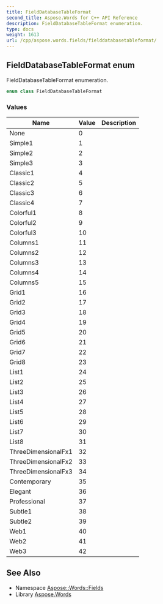 ```yaml
---
title: FieldDatabaseTableFormat
second_title: Aspose.Words for C++ API Reference
description: FieldDatabaseTableFormat enumeration.
type: docs
weight: 1613
url: /cpp/aspose.words.fields/fielddatabasetableformat/
---
```

## FieldDatabaseTableFormat enum


FieldDatabaseTableFormat enumeration.

```cpp
enum class FieldDatabaseTableFormat
```

### Values

| Name | Value | Description |
| --- | --- | --- |
| None | 0 |  |
| Simple1 | 1 |  |
| Simple2 | 2 |  |
| Simple3 | 3 |  |
| Classic1 | 4 |  |
| Classic2 | 5 |  |
| Classic3 | 6 |  |
| Classic4 | 7 |  |
| Colorful1 | 8 |  |
| Colorful2 | 9 |  |
| Colorful3 | 10 |  |
| Columns1 | 11 |  |
| Columns2 | 12 |  |
| Columns3 | 13 |  |
| Columns4 | 14 |  |
| Columns5 | 15 |  |
| Grid1 | 16 |  |
| Grid2 | 17 |  |
| Grid3 | 18 |  |
| Grid4 | 19 |  |
| Grid5 | 20 |  |
| Grid6 | 21 |  |
| Grid7 | 22 |  |
| Grid8 | 23 |  |
| List1 | 24 |  |
| List2 | 25 |  |
| List3 | 26 |  |
| List4 | 27 |  |
| List5 | 28 |  |
| List6 | 29 |  |
| List7 | 30 |  |
| List8 | 31 |  |
| ThreeDimensionalFx1 | 32 |  |
| ThreeDimensionalFx2 | 33 |  |
| ThreeDimensionalFx3 | 34 |  |
| Contemporary | 35 |  |
| Elegant | 36 |  |
| Professional | 37 |  |
| Subtle1 | 38 |  |
| Subtle2 | 39 |  |
| Web1 | 40 |  |
| Web2 | 41 |  |
| Web3 | 42 |  |

## See Also

* Namespace [Aspose::Words::Fields](../)
* Library [Aspose.Words](../../)
